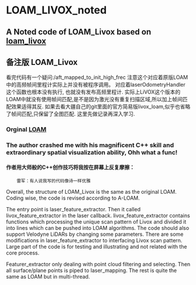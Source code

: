 # LOAM_LIVOX_noted

## A Noted code of LOAM_Livox based on [loam_livox](https://github.com/hku-mars/loam_livox) 

## 备注版 LOAM_Livox
看完代码有一个疑问:/aft_mapped_to_init_high_frec 注意这个对应着原版LOAM中的高频帧间里程计实际上并没有被程序调用。 对应着laserOdometryHandler这个函数也根本没有执行, 也就没有发布高频里程计. 实际上LiVOX这个版本的LOAM中就没有使用帧间匹配,是不是因为激光没有重复扫描区域,所以加上帧间匹配效果适得其反. 如果去看大疆自己的git里面的官方简易版livox_loam,似乎也省略了帧间匹配,只保留了全图匹配. 这里先做记录再深入学习.

### Orginal [LOAM](https://github.com/cuitaixiang/LOAM_NOTED)

### The author crashed me with his magnificent C++ skill and extraordinary spatial visualization ability, Ohh what a func!

#### 作者用大师般的C++创作技巧将我按在屏幕上反复摩擦：

        雷军：有人说我写的代码像诗一样优雅


Overall, the structure of LOAM_Livox is the same as the original LOAM. Coding wise, the code is revised according to A-LOAM.

The entry point is laser_feature_extractor. Then it called livox_feature_extractor in the laser callback. livox_feature_extractor contains functions which processing the unique scan pattern of Livox and divided it into lines which can be pushed into LOAM algorithms. The code should also support Velodyne LiDARs by changing some parameters. There are some modifications in laser_feature_extractor to interfacing Livox scan pattern. Large part of the code is for testing and illustrating and not related with the core process.

Featurer_extractor only dealing with point cloud filtering and selecting. Then all surface/plane points is piped to laser_mapping. The rest is quite the same as LOAM but in multi-thread.